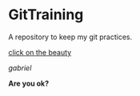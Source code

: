 # GitTraining
A repository to keep my git practices.

[click on the beauty](https://github.com/beatrizvilalta)

*gabriel*

**Are you ok?**